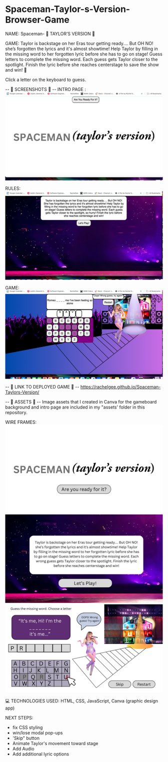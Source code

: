 # Spaceman-Taylor-s-Version-Browser-Game

NAME: Spaceman- 🦋 TAYLOR’S VERSION 🦋 

GAME: Taylor is backstage on her Eras tour getting ready…. But OH NO! she’s forgotten the lyrics and it's almost showtime! Help Taylor by filling in the missing word to her forgotten lyric before she has to go on stage!  Guess letters to complete the missing word. Each guess gets Taylor closer to the spotlight. Finish the lyric before she reaches centerstage to save the show and win! 🎤

Click a letter on the keyboard to guess.


-- 📸 SCREENSHOTS 📸 --
INTRO PAGE : ![alt text](<ARE YOU READY.png>)

RULES: ![alt text](RULES.png)

GAME: ![alt text](GAME.png)

-- 🌟 LINK TO DEPLOYED GAME 🌟 --
https://rachelgee.github.io/Spaceman-Taylors-Version/ 

-- 🌌 ASSETS 🌌 --
Image assets that I created in Canva for the gameboard background and intro page are included in my "assets' folder in this repository. 

WIRE FRAMES:
![alt text](MODAL.png)
![alt text](<MODAL2- RULES- LET'S PLAY.png>)
![alt text](GAMEBOARD.png)


💻 TECHNOLOGIES USED: HTML, CSS, JavaScript, Canva (graphic design app)

NEXT STEPS: 
- fix CSS styling
- win/lose modal pop-ups
- 'Skip" button
- Animate Taylor's movement toward stage
- Add Audio
- Add additional lyric options
